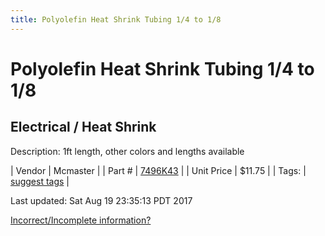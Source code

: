 ```yaml
---
title: Polyolefin Heat Shrink Tubing 1/4 to 1/8
---
```


# Polyolefin Heat Shrink Tubing 1/4 to 1/8
## Electrical / Heat Shrink
Description: 	1ft length, other colors and lengths available 

| Vendor | Mcmaster | 
| Part # | [7496K43](https://www.mcmaster.com/#7496K43) | 
| Unit Price | $11.75 | 
| Tags: | [suggest tags](https://docs.google.com/forms/d/e/1FAIpQLSeWyY8v3RgOty-MyWmh9U0iivNYN_molChYyS-0U-o-kOAv_g/viewform) | 

Last updated: Sat Aug 19 23:35:13 PDT 2017

 [Incorrect/Incomplete information?](https://docs.google.com/forms/d/e/1FAIpQLSeWyY8v3RgOty-MyWmh9U0iivNYN_molChYyS-0U-o-kOAv_g/viewform)
